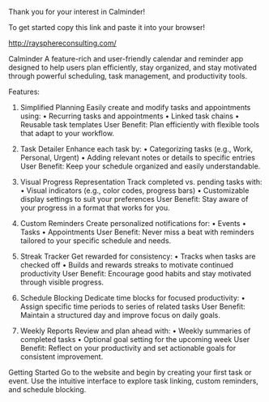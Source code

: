 Thank you for your interest in Calminder!

To get started copy this link and paste it into your browser!

http://raysphereconsulting.com/

Calminder
A feature-rich and user-friendly calendar and reminder app designed to help users plan efficiently, stay organized, and stay motivated through powerful scheduling, task management, and productivity tools.

Features:

1. Simplified Planning
Easily create and modify tasks and appointments using:
• Recurring tasks and appointments
• Linked task chains
• Reusable task templates
User Benefit: Plan efficiently with flexible tools that adapt to your workflow.

2. Task Detailer
Enhance each task by:
• Categorizing tasks (e.g., Work, Personal, Urgent)
• Adding relevant notes or details to specific entries
User Benefit: Keep your schedule organized and easily understandable.

3. Visual Progress Representation
Track completed vs. pending tasks with:
• Visual indicators (e.g., color codes, progress bars)
• Customizable display settings to suit your preferences
User Benefit: Stay aware of your progress in a format that works for you.

4. Custom Reminders
Create personalized notifications for:
• Events
• Tasks
• Appointments
User Benefit: Never miss a beat with reminders tailored to your specific schedule and needs.

5. Streak Tracker
Get rewarded for consistency:
• Tracks when tasks are checked off
• Builds and rewards streaks to motivate continued productivity
User Benefit: Encourage good habits and stay motivated through visible progress.

6. Schedule Blocking
Dedicate time blocks for focused productivity:
• Assign specific time periods to series of related tasks
User Benefit: Maintain a structured day and improve focus on daily goals.

7. Weekly Reports
Review and plan ahead with:
• Weekly summaries of completed tasks
• Optional goal setting for the upcoming week
User Benefit: Reflect on your productivity and set actionable goals for consistent improvement.

Getting Started
Go to the website and begin by creating your first task or event. Use the intuitive interface to explore task linking, custom reminders, and schedule blocking.

